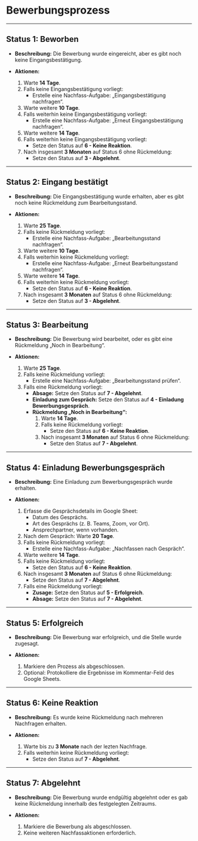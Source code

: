 # Bewerbungsprozess

---

## **Status 1: Beworben**

- **Beschreibung:** Die Bewerbung wurde eingereicht, aber es gibt noch keine Eingangsbestätigung.

- **Aktionen:**

  1. Warte **14 Tage**.
  2. Falls keine Eingangsbestätigung vorliegt:
     - Erstelle eine Nachfass-Aufgabe: „Eingangsbestätigung nachfragen“.
  3. Warte weitere **10 Tage**.
  4. Falls weiterhin keine Eingangsbestätigung vorliegt:
     - Erstelle eine Nachfass-Aufgabe: „Erneut Eingangsbestätigung nachfragen“.
  5. Warte weitere **14 Tage**.
  6. Falls weiterhin keine Eingangsbestätigung vorliegt:
     - Setze den Status auf **6 - Keine Reaktion**.
  7. Nach insgesamt **3 Monaten** auf Status 6 ohne Rückmeldung:
     - Setze den Status auf **3 - Abgelehnt**.

---

## **Status 2: Eingang bestätigt**

- **Beschreibung:** Die Eingangsbestätigung wurde erhalten, aber es gibt noch keine Rückmeldung zum Bearbeitungsstand.

- **Aktionen:**

  1. Warte **25 Tage**.
  2. Falls keine Rückmeldung vorliegt:
     - Erstelle eine Nachfass-Aufgabe: „Bearbeitungsstand nachfragen“.
  3. Warte weitere **10 Tage**.
  4. Falls weiterhin keine Rückmeldung vorliegt:
     - Erstelle eine Nachfass-Aufgabe: „Erneut Bearbeitungsstand nachfragen“.
  5. Warte weitere **14 Tage**.
  6. Falls weiterhin keine Rückmeldung vorliegt:
     - Setze den Status auf **6 - Keine Reaktion**.
  7. Nach insgesamt **3 Monaten** auf Status 6 ohne Rückmeldung:
     - Setze den Status auf **3 - Abgelehnt**.

---

## **Status 3: Bearbeitung**

- **Beschreibung:** Die Bewerbung wird bearbeitet, oder es gibt eine Rückmeldung „Noch in Bearbeitung“.

- **Aktionen:**

  1. Warte **25 Tage**.
  2. Falls keine Rückmeldung vorliegt:
     - Erstelle eine Nachfass-Aufgabe: „Bearbeitungsstand prüfen“.
  3. Falls eine Rückmeldung vorliegt:
     - **Absage:** Setze den Status auf **7 - Abgelehnt**.
     - **Einladung zum Gespräch:** Setze den Status auf **4 - Einladung Bewerbungsgespräch**.
     - **Rückmeldung „Noch in Bearbeitung“:**
       1. Warte **14 Tage**.
       2. Falls keine Rückmeldung vorliegt:
          - Setze den Status auf **6 - Keine Reaktion**.
       3. Nach insgesamt **3 Monaten** auf Status 6 ohne Rückmeldung:
          - Setze den Status auf **7 - Abgelehnt**.

---

## **Status 4: Einladung Bewerbungsgespräch**

- **Beschreibung:** Eine Einladung zum Bewerbungsgespräch wurde erhalten.

- **Aktionen:**

  1. Erfasse die Gesprächsdetails im Google Sheet:
     - Datum des Gesprächs.
     - Art des Gesprächs (z. B. Teams, Zoom, vor Ort).
     - Ansprechpartner, wenn vorhanden.
  2. Nach dem Gespräch: Warte **20 Tage**.
  3. Falls keine Rückmeldung vorliegt:
     - Erstelle eine Nachfass-Aufgabe: „Nachfassen nach Gespräch“.
  4. Warte weitere **14 Tage**.
  5. Falls keine Rückmeldung vorliegt:
     - Setze den Status auf **6 - Keine Reaktion**.
  6. Nach insgesamt **3 Monaten** auf Status 6 ohne Rückmeldung:
     - Setze den Status auf **7 - Abgelehnt**.
  7. Falls eine Rückmeldung vorliegt:
     - **Zusage:** Setze den Status auf **5 - Erfolgreich**.
     - **Absage:** Setze den Status auf **7 - Abgelehnt**.

---

## **Status 5: Erfolgreich**

- **Beschreibung:** Die Bewerbung war erfolgreich, und die Stelle wurde zugesagt.

- **Aktionen:**

  1. Markiere den Prozess als abgeschlossen.
  2. Optional: Protokolliere die Ergebnisse im Kommentar-Feld des Google Sheets.

---

## **Status 6: Keine Reaktion**

- **Beschreibung:** Es wurde keine Rückmeldung nach mehreren Nachfragen erhalten.

- **Aktionen:**

  1. Warte bis zu **3 Monate** nach der lezten Nachfrage.
  2. Falls weiterhin keine Rückmeldung vorliegt:
     - Setze den Status auf **7 - Abgelehnt**.

---

## **Status 7: Abgelehnt**

- **Beschreibung:** Die Bewerbung wurde endgültig abgelehnt oder es gab keine Rückmeldung innerhalb des festgelegten Zeitraums.

- **Aktionen:**

  1. Markiere die Bewerbung als abgeschlossen.
  2. Keine weiteren Nachfassaktionen erforderlich.
